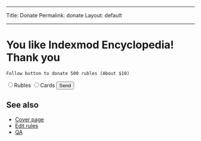 
---

Title: Donate
Permalink: donate
Layout: default

---

# You like Indexmod Encyclopedia! Thank you


`Follow button to donate 500 rubles (About $10)`

<html>
<form method="POST" action="https://money.yandex.ru/quickpay/confirm.xml"> 
    <input type="hidden" name="receiver" value="41001208338566"> 
    <input type="hidden" name="formcomment" value="Проект «Indexmod Encyclopedia»> 
    <input type="hidden" name="short-dest" value="Проект «Indexmod Encyclopedia»> 
    <input type="hidden" name="label" value="$order_id"> 
    <input type="hidden" name="quickpay-form" value="donate"> 
    <input type="hidden" name="targets" value="транзакция {order_id}"> 
    <input type="hidden" name="sum" value="500" data-type="number"> 
    <input type="hidden" name="comment" value="Coin Indexmod Encyclopedia"> 
    <input type="hidden" name="need-fio" value="true"> 
    <input type="hidden" name="need-email" value="true"> 
    <input type="hidden" name="need-phone" value="false"> 
    <input type="hidden" name="need-address" value="false"> 
    <label><input type="radio" name="paymentType" value="PC">Rubles</label> 
    <label><input type="radio" name="paymentType" value="AC">Cards</label> 
    <input type="submit" value="Send"> 
</form>
</html>


## See also

- [Cover page](index)
- [Edit rules](edit)
- [QA](qa)
